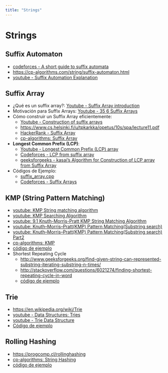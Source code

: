 ```yaml
---
title: "Strings"
---
```



# Strings

## Suffix Automaton

- [codeforces - A short guide to suffix automata](https://codeforces.com/blog/entry/20861)
- <https://cp-algorithms.com/string/suffix-automaton.html>
- [youtube - Suffix Automation Explanation](https://youtu.be/73Mm4dR2W1M)

## Suffix Array

- ¿Qué es un suffix array?: [Youtube - Suffix Array introduction](https://www.youtube.com/watch?v=zqKlL3ZpTqs)
- Motivación para Suffix Arrays: [Youtube - 35 6 Suffix Arrays](https://youtu.be/f8S05ZS-8KY)
- Cómo construir un Suffix Array eficientemente:
  - [Youtube - Construction of suffix arrays](https://youtu.be/_TUeAdu-U_k)
  - <https://www.cs.helsinki.fi/u/tpkarkka/opetus/10s/spa/lecture11.pdf>
  - [HackerRank - Suffix Array](https://www.hackerrank.com/challenges/ashton-and-string/topics/suffix-array)
  - [cp-algorithms: Suffix Array](https://cp-algorithms.com/string/suffix-array.html)
- **Longest Common Prefix (LCP)**:
  - [Youtube - Longest Common Prefix (LCP) array](https://youtu.be/53VIWj8ksyI)
  - [Codeforces - LCP from suffix array](https://codeforces.com/blog/entry/12796)
  - [geeksforgeeks - kasai’s Algorithm for Construction of LCP array from Suffix Array](https://www.geeksforgeeks.org/%C2%AD%C2%ADkasais-algorithm-for-construction-of-lcp-array-from-suffix-array/)
- Códigos de Ejemplo:
  - [suffix_array.cpp](https://github.com/PabloMessina/Competitive-Programming-Material/blob/master/Strings/suffix_array.cpp)
  - [Codeforces - Suffix Arrays](http://codeforces.com/blog/entry/4025)

## KMP (String Pattern Matching)

- [youtube: KMP String matching algorithm](https://www.youtube.com/watch?v=v82y5TCcBhQ)
- [youtube: KMP Searching Algorithm](https://www.youtube.com/watch?v=y2b94AxPlF8)
- [youtube: 9.1 Knuth-Morris-Pratt KMP String Matching Algorithm](https://www.youtube.com/watch?v=V5-7GzOfADQ)
- [youtube: Knuth–Morris–Pratt(KMP) Pattern Matching(Substring search)](https://www.youtube.com/watch?v=GTJr8OvyEVQ)
- [youtube: Knuth–Morris–Pratt(KMP) Pattern Matching(Substring search) Part2](https://www.youtube.com/watch?v=KG44VoDtsAA)
- [cp-algorithms: KMP](https://cp-algorithms.com/string/prefix-function.html)
- [código de ejemplo](https://github.com/PabloMessina/Competitive-Programming-Material/blob/master/Strings/KMP.cpp)
- Shortest Repeating Cycle
  - <http://www.geeksforgeeks.org/find-given-string-can-represented-substring-iterating-substring-n-times/>
  - <http://stackoverflow.com/questions/6021274/finding-shortest-repeating-cycle-in-word>
  - [código de ejemplo](https://github.com/PabloMessina/Competitive-Programming-Material/blob/master/Strings/shortest_repeating_cycle.cpp)

## Trie

- <https://en.wikipedia.org/wiki/Trie>
- [youtube - Data Structures: Tries](https://www.youtube.com/watch?v=zIjfhVPRZCg)
- [youtube - Trie Data Structure](https://www.youtube.com/watch?v=AXjmTQ8LEoI)
- [Código de ejemplo](https://github.com/PabloMessina/Competitive-Programming-Material/blob/master/Strings/Trie.cpp)

## Rolling Hashing

- <https://progcomp.cl/rollinghashing>
- [cp-algorithms: String Hashing](https://cp-algorithms.com/string/string-hashing.html)
- [código de ejemplo](https://github.com/PabloMessina/Competitive-Programming-Material/blob/master/Strings/RollingHashing.cpp)
